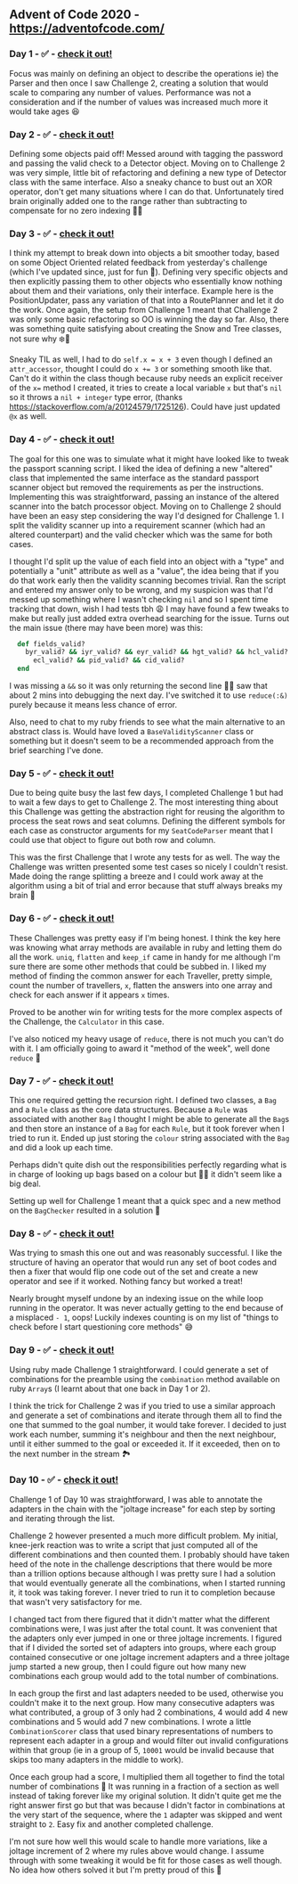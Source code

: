 ## Advent of Code 2020 - https://adventofcode.com/

### Day 1 - ✅ - [check it out!](https://github.com/timjcook/advent-of-code-2020/blob/master/expense-report-parser.rb)
Focus was mainly on defining an object to describe the operations ie) the Parser and then once I saw Challenge 2, creating a solution that would scale to comparing any number of values.
Performance was not a consideration and if the number of values was increased much more it would take ages 😆

### Day 2 - ✅ - [check it out!](https://github.com/timjcook/advent-of-code-2020/blob/master/password-list-analyzer.rb)
Defining some objects paid off! Messed around with tagging the password and passing the valid check to a Detector object. Moving on to Challenge 2 was very simple, little bit of refactoring and defining a new type of Detector class with the same interface. Also a sneaky chance to bust out an XOR operator, don't get many situations where I can do that. Unfortunately tired brain originally added one to the range rather than subtracting to compensate for no zero indexing 🤷‍♀️

### Day 3 - ✅ - [check it out!](https://github.com/timjcook/advent-of-code-2020/blob/master/slope-route-planner.rb)
I think my attempt to break down into objects a bit smoother today, based on some Object Oriented related feedback from yesterday's challenge (which I've updated since, just for fun 🙌). Defining very specific objects and then explicitly passing them to other objects who essentially know nothing about them and their variations, only their interface. Example here is the PositionUpdater, pass any variation of that into a RoutePlanner and let it do the work. Once again, the setup from Challenge 1 meant that Challenge 2 was only some basic refactoring so OO is winning the day so far.
Also, there was something quite satisfying about creating the Snow and Tree classes, not sure why ❄️🎄

Sneaky TIL as well, I had to do `self.x = x + 3` even though I defined an `attr_accessor`, thought I could do `x += 3` or something smooth like that. Can't do it within the class though because ruby needs an explicit receiver of the `x=` method I created, it tries to create a local variable `x` but that's `nil` so it throws a `nil + integer` type error, (thanks https://stackoverflow.com/a/20124579/1725126). Could have just updated `@x` as well.

### Day 4 - ✅ - [check it out!](https://github.com/timjcook/advent-of-code-2020/blob/master/passport-processor.rb)
The goal for this one was to simulate what it might have looked like to tweak the passport scanning script. I liked the idea of defining a new "altered" class that implemented the same interface as the standard passport scanner object but removed the requirements as per the instructions. Implementing this was straightforward, passing an instance of the altered scanner into the batch processor object. Moving on to Challenge 2 should have been an easy step considering the way I'd designed for Challenge 1. I split the validity scanner up into a requirement scanner (which had an altered counterpart) and the valid checker which was the same for both cases.

I thought I'd split up the value of each field into an object with a "type" and potentially a "unit" attribute as well as a "value", the idea being that if you do that work early then the validity scanning becomes trivial. Ran the script and entered my answer only to be wrong, and my suspicion was that I'd messed up something where I wasn't checking `nil` and so I spent time tracking that down, wish I had tests tbh 😩 I may have found a few tweaks to make but really just added extra overhead searching for the issue. Turns out the main issue (there may have been more) was this:

```rb
  def fields_valid?
    byr_valid? && iyr_valid? && eyr_valid? && hgt_valid? && hcl_valid?
      ecl_valid? && pid_valid? && cid_valid?
  end
```

I was missing a `&&` so it was only returning the second line 🤦‍♂ saw that about 2 mins into debugging the next day. I've switched it to use `reduce(:&)` purely because it means less chance of error.

Also, need to chat to my ruby friends to see what the main alternative to an abstract class is. Would have loved a `BaseValidityScanner` class or something but it doesn't seem to be a recommended approach from the brief searching I've done.

### Day 5 - ✅ - [check it out!](https://github.com/timjcook/advent-of-code-2020/blob/master/seat-identifier.rb)
Due to being quite busy the last few days, I completed Challenge 1 but had to wait a few days to get to Challenge 2. The most interesting thing about this Challenge was getting the abstraction right for reusing the algorithm to process the seat rows and seat columns. Defining the different symbols for each case as constructor arguments for my `SeatCodeParser` meant that I could use that object to figure out both row and column.

This was the first Challenge that I wrote any tests for as well. The way the Challenge was written presented some test cases so nicely I couldn't resist. Made doing the range splitting a breeze and I could work away at the algorithm using a bit of trial and error because that stuff always breaks my brain 🧠

### Day 6 - ✅ - [check it out!](https://github.com/timjcook/advent-of-code-2020/blob/master/customs-declaration-reader.rb)
These Challenges was pretty easy if I'm being honest. I think the key here was knowing what array methods are available in ruby and letting them do all the work. `uniq`, `flatten` and `keep_if` came in handy for me although I'm sure there are some other methods that could be subbed in. I liked my method of finding the common answer for each Traveller, pretty simple, count the number of travellers, `x`, flatten the answers into one array and check for each answer if it appears `x` times.

Proved to be another win for writing tests for the more complex aspects of the Challenge, the `Calculator` in this case.

I've also noticed my heavy usage of `reduce`, there is not much you can't do with it. I am officially going to award it "method of the week", well done `reduce` 🥇

### Day 7 - ✅ - [check it out!](https://github.com/timjcook/advent-of-code-2020/blob/master/coloured-bag-planner.rb)
This one required getting the recursion right. I defined two classes, a `Bag` and a `Rule` class as the core data structures. Because a `Rule` was associated with another `Bag` I thought I might be able to generate all the `Bag`s and then store an instance of a `Bag` for each `Rule`, but it took forever when I tried to run it. Ended up just storing the `colour` string associated with the `Bag` and did a look up each time.

Perhaps didn't quite dish out the responsibilities perfectly regarding what is in charge of looking up bags based on a colour but 🤷‍♀️ it didn't seem like a big deal.

Setting up well for Challenge 1 meant that a quick spec and a new method on the `BagChecker` resulted in a solution 🙌

### Day 8 - ✅ - [check it out!](https://github.com/timjcook/advent-of-code-2020/blob/master/boot-code-operator.rb)
Was trying to smash this one out and was reasonably successful. I like the structure of having an operator that would run any set of boot codes and then a fixer that would flip one code out of the set and create a new operator and see if it worked. Nothing fancy but worked a treat!

Nearly brought myself undone by an indexing issue on the while loop running in the operator. It was never actually getting to the end because of a misplaced `- 1`, oops! Luckily indexes counting is on my list of "things to check before I start questioning core methods" 😅

### Day 9 - ✅ - [check it out!](https://github.com/timjcook/advent-of-code-2020/blob/master/port-decoder.rb)
Using ruby made Challenge 1 straightforward. I could generate a set of combinations for the preamble using the `combination` method available on ruby `Array`s (I learnt about that one back in Day 1 or 2).

I think the trick for Challenge 2 was if you tried to use a similar approach and generate a set of combinations and iterate through them all to find the one that summed to the goal number, it would take forever. I decided to just work each number, summing it's neighbour and then the next neighbour, until it either summed to the goal or exceeded it. If it exceeded, then on to the next number in the stream 🏞

### Day 10 - ✅ - [check it out!](https://github.com/timjcook/advent-of-code-2020/blob/master/joltage-adapter-combiner.rb)
Challenge 1 of Day 10 was straightforward, I was able to annotate the adapters in the chain with the "joltage increase" for each step by sorting and iterating through the list.

Challenge 2 however presented a much more difficult problem. My initial, knee-jerk reaction was to write a script that just computed all of the different combinations and then counted them. I probably should have taken heed of the note in the challenge descriptions that there would be more than a trillion options because although I was pretty sure I had a solution that would eventually generate all the combinations, when I started running it, it took was taking forever. I never tried to run it to completion because that wasn't very satisfactory for me.

I changed tact from there figured that it didn't matter what the different combinations were, I was just after the total count. It was convenient that the adapters only ever jumped in one or three joltage increments. I figured that if I divided the sorted set of adapters into groups, where each group contained consecutive or one joltage increment adapters and a three joltage jump started a new group, then I could figure out how many new combinations each group would add to the total number of combinations.

In each group the first and last adapters needed to be used, otherwise you couldn't make it to the next group. How many consecutive adapters was what contributed, a group of 3 only had 2 combinations, 4 would add 4 new combinations and 5 would add 7 new combinations. I wrote a little `CombinationScorer` class that used binary representations of numbers to represent each adapter in a group and would filter out invalid configurations within that group (ie in a group of 5, `10001` would be invalid because that skips too many adapters in the middle to work).

Once each group had a score, I multiplied them all together to find the total number of combinations 🎉 It was running in a fraction of a section as well instead of taking forever like my original solution. It didn't quite get me the right answer first go but that was because I didn't factor in combinations at the very start of the sequence, where the `1` adapter was skipped and went straight to `2`. Easy fix and another completed challenge.

I'm not sure how well this would scale to handle more variations, like a joltage increment of 2 where my rules above would change. I assume through with some tweaking it would be fit for those cases as well though. No idea how others solved it but I'm pretty proud of this 🙌
